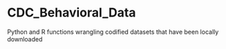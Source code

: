 # CDC_Behavioral_Data
Python and R functions wrangling codified datasets that have been locally downloaded
